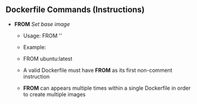 ## Dockerfile Commands (Instructions)
- **FROM**  *Set base image*  
	-	Usage: FROM '<image>'
    -	Example:
    -	FROM ubuntu:latest

    - A valid Dockerfile must have **FROM** as its first non-comment instruction
    - **FROM** can appears multiple times within a single Dockerfile in order to create multiple images
